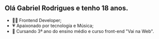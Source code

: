## Olá Gabriel Rodrigues e tenho 18 anos. 


- 👩‍💻   Frontend Developer;
- 💗   Apaixonado por tecnologia e Música; 
- 🚀   Cursando 3ª ano do ensino médio e curso front-end "Vai na Web".
